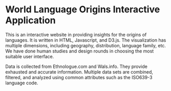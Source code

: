# World Language Origins Interactive Application

This is an interactive website in providing insights for the origins of languages. It is written in HTML, Javascript, and D3.js. The visualization has multiple dimensions, including geography, distribution, language family, etc. We have done human studies and design rounds in choosing the most suitable user interface. 

Data is collected from Ethnologue.com and Wals.info. They provide exhausted and accurate information. Multiple data sets are combined, filtered, and analyzed using common attributes such as the ISO639-3 language code. 
